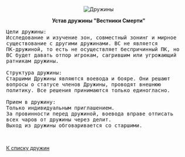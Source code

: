 &nbsp;

<p style='text-align: center'>
    <img src="/img/tit_druzhins.jpg" alt='Дружины' />
</p>

<center>
<b>Устав дружины "Вестники Смерти"</b>
</center>

<pre>
Цели дружины:
Исследование и изучение зон, совместный зонинг и мирное 
существование с другими дружинами. ВС не является 
ПК-дружиной, то есть не осуществляет беспричинный ПК, но 
ВС будет давать отпор игрокам, сагрившим или угрожающий 
ратникам дружины.

Структура дружины:
Старшими Дружины являются воевода и бояре. Они решают 
вопросы о статусе членов Дружины, проводят внешнюю 
политику. Все решения принимаются только единогласно.

Прием в дружину:
Только индивидуальным приглашением.
За провинности перед дружиной, воевода вправе отписать 
всех чаров от дружины через делит.
Выход из дружины обговаривается со старшими.
</pre>

<br/>
<p class='text-center'><a href='/clans/#list'>К списку дружин</a></p>
